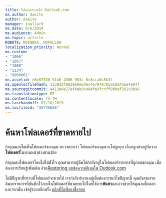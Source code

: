 ```yaml
---
title: โฟลเดอร์หายไป Outlook.com
ms.author: daeite
author: daeite
manager: joallard
ms.date: 6/6/2019
ms.audience: Admin
ms.topic: article
ROBOTS: NOINDEX, NOFOLLOW
localization_priority: Normal
ms.custom:
- "1066"
- "1067"
- "1068"
- "1134"
- "8000061"
ms.assetid: e8e87530-51b6-4386-983c-8c8cca0c5b3f
ms.openlocfilehash: 1139ddf9028e8e54ec467948705d10a456e4e84f
ms.sourcegitcommit: a413a0e27ef4ab8c484fa9fccff8bbef381c8b96
ms.translationtype: MT
ms.contentlocale: th-TH
ms.lasthandoff: 07/16/2019
ms.locfileid: "35745626"
---
```

# <a name="find-missing-folders"></a>ค้นหาโฟลเดอร์ที่ขาดหายไป

ถ้าคุณมองไม่เห็นโฟลเดอร์ของคุณ ตรวจสอบว่า โฟลเดอร์ของคุณจะไม่ถูกยุบ เลือกลูกศรอยู่ถัดจาก**โฟลเดอร์**ในบานหน้าต่างด้านซ้าย
  
ถ้าคุณลบโฟลเดอร์โดยไม่ได้ตั้งใจ คุณสามารถกู้คืนได้ถ้ายังอยู่ในโฟลเดอร์รายการที่ถูกลบของคุณ เมื่อต้องการเรียนรู้เพิ่มเติม อ่าน[Restoring ลบข้อความอีเมลใน Outlook.com](https://support.office.com/article/cf06ab1b-ae0b-418c-a4d9-4e895f83ed50?wt.mc_id=Office_Outlook_com_Alchemy)
  
ไม่มีปัญหาที่ทราบที่โฟลเดอร์จะหายไป เรากำลังทำงานอยู่เมื่อต้องการแก้ไขปัญหานี้ คุณยังสามารถค้นหารายการที่บันทึกไว้ภายในโฟลเดอร์ที่ขาดหายไปโดยใช้การ**ค้นหา**และอาจช่วยให้คุณลงชื่อออก และจากนั้น เข้าสู่ระบบอีกครั้ง [คลิกที่นี่เพื่อลงชื่อออก](https://login.live.com/logout.srf)
